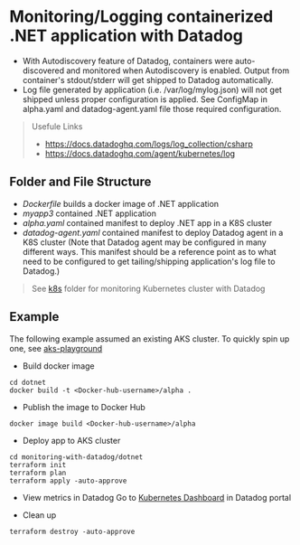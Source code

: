 # Monitoring/Logging containerized .NET application with Datadog

- With Autodiscovery feature of Datadog, containers were auto-discovered
and monitored when Autodiscovery is enabled. Output from container's stdout/stderr will get shipped to Datadog automatically.
- Log file generated by application (i.e. /var/log/mylog.json) will not get shipped unless proper configuration is applied. See ConfigMap in alpha.yaml and datadog-agent.yaml file those required configuration.

> Usefule Links
> - https://docs.datadoghq.com/logs/log_collection/csharp
> - https://docs.datadoghq.com/agent/kubernetes/log

## Folder and File Structure
 - *Dockerfile* builds a docker image of .NET application
 - *myapp3* contained .NET application
 - *alpha.yaml* contained manifest to deploy .NET app in a K8S cluster
 - *datadog-agent.yaml* contained manifest to deploy Datadog agent in a K8S cluster
   (Note that Datadog agent may be configured in many different ways. This manifest should be a reference point as to what need to be configured to get tailing/shipping application's log file to Datadog.)

> See [k8s](../k8s) folder for monitoring Kubernetes cluster with Datadog

## Example
The following example assumed an existing AKS cluster. To quickly spin up one, see [aks-playground](https://github.com/openrba/aks-playground)

 - Build docker image
 ```
 cd dotnet
 docker build -t <Docker-hub-username>/alpha .
 ```

 - Publish the image to Docker Hub
 ```
 docker image build <Docker-hub-username>/alpha
 ```

 - Deploy app to AKS cluster
 ```
 cd monitoring-with-datadog/dotnet
 terraform init
 terraform plan
 terraform apply -auto-approve
 ```

 - View metrics in Datadog
   Go to [Kubernetes Dashboard](https://app.datadoghq.com/screen/integration/86/kubernetes) in Datadog portal

 - Clean up
 ```
 terraform destroy -auto-approve
 ```
